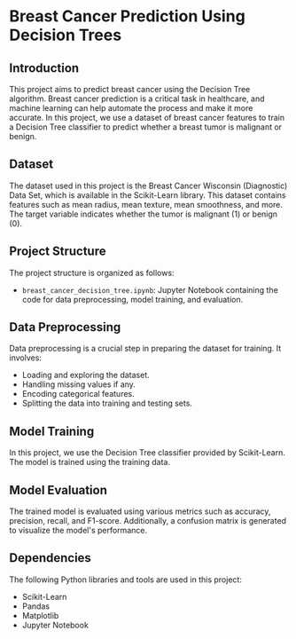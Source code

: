 # Breast Cancer Prediction Using Decision Trees

## Introduction

This project aims to predict breast cancer using the Decision Tree algorithm. Breast cancer prediction is a critical task in healthcare, and machine learning can help automate the process and make it more accurate. In this project, we use a dataset of breast cancer features to train a Decision Tree classifier to predict whether a breast tumor is malignant or benign.

## Dataset

The dataset used in this project is the Breast Cancer Wisconsin (Diagnostic) Data Set, which is available in the Scikit-Learn library. This dataset contains features such as mean radius, mean texture, mean smoothness, and more. The target variable indicates whether the tumor is malignant (1) or benign (0).

## Project Structure

The project structure is organized as follows:

- `breast_cancer_decision_tree.ipynb`: Jupyter Notebook containing the code for data preprocessing, model training, and evaluation.

## Data Preprocessing

Data preprocessing is a crucial step in preparing the dataset for training. It involves:

- Loading and exploring the dataset.
- Handling missing values if any.
- Encoding categorical features.
- Splitting the data into training and testing sets.

## Model Training

In this project, we use the Decision Tree classifier provided by Scikit-Learn. The model is trained using the training data.

## Model Evaluation

The trained model is evaluated using various metrics such as accuracy, precision, recall, and F1-score. Additionally, a confusion matrix is generated to visualize the model's performance.

## Dependencies

The following Python libraries and tools are used in this project:

- Scikit-Learn
- Pandas
- Matplotlib
- Jupyter Notebook


